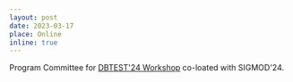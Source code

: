 ```yaml
---
layout: post
date: 2023-03-17
place: Online
inline: true
---
```


Program Committee for [DBTEST'24 Workshop](https://dbtest-workshop.github.io/) co-loated with SIGMOD'24.